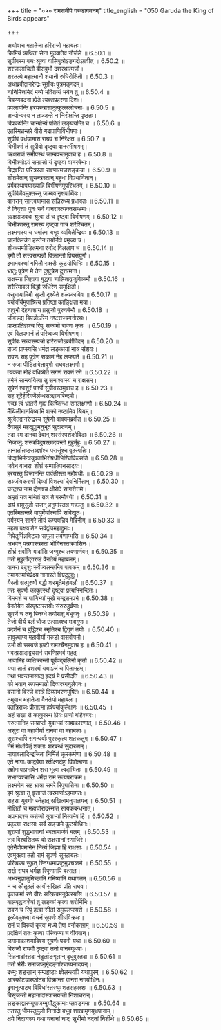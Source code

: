 +++
title = "०५० रामसमीपे गरुडागमनम्"
title_english = "050 Garuda the King of Birds appears"

+++

अथोवाच महातेजा हरिराजो महाबलः।  
किमियं व्यथिता सेना मूढवातेव नौर्जले ॥ 6.50.1 ॥   
सुग्रीवस्य वचः श्रुत्वा वालिपुत्रोऽङ्गदोऽब्रवीत् ॥ 6.50.2 ॥   
शरजालाचितौ वीरावुभौ दशरथात्मजौ।  
शरतल्पे महात्मानौ शयानौ रुधिरोक्षितौ ॥ 6.50.3 ॥   
अथाब्रवीद्वानरेन्द्रः सुग्रीवः पुत्रमङ्गदम्।  
नानिमित्तमिदं मन्ये भवितव्यं भयेन तु ॥ 6.50.4 ॥   
विषण्णवदना ह्येते त्यक्तप्रहरणा दिशः।  
प्रपलायन्ति हरयस्त्रासादुत्फुल्ललोचनाः ॥ 6.50.5 ॥   
अन्योन्यस्य न लज्जन्ते न निरीक्षन्ति पृष्ठतः।  
विप्रकर्षन्ति चान्योन्यं पतितं लङ्घयन्ति च ॥ 6.50.6 ॥   
एतस्मिन्नन्तरे वीरो गदापाणिर्विभीषणः।  
सुग्रीवं वर्धयामास राघवं च निरैक्षत ॥ 6.50.7 ॥   
विभीषणं तं सुग्रीवो दृष्ट्वा वानरभीषणम्।  
ऋक्षराजं समीपस्थं जाम्बवन्तमुवाच ह ॥ 6.50.8 ॥   
विभीषणोऽयं सम्प्रप्तो यं दृष्ट्वा वानरर्षभाः।  
विद्रवन्ति परित्रस्ता रावणात्मजशङ्कया ॥ 6.50.9 ॥   
शीघ्रमेतान् सुसन्त्रस्तान् बहुधा विप्रधावितान्।  
प्रर्यवस्थापयाख्याहि विभीषणमुपस्थितम् ॥ 6.50.10 ॥   
सुग्रीवेणैवमुक्तस्तु जाम्बवानृक्षपार्थिवः।  
वानरान् सान्त्वयामास सन्निरुध्य प्रधावतः ॥ 6.50.11 ॥   
ते निवृत्ताः पुनः सर्वे वानरास्त्यक्तसम्भ्रमाः।  
ऋक्षराजवचः श्रुत्वा तं च दृष्ट्वा विभीषणम् ॥ 6.50.12 ॥   
विभीषणस्तु रामस्य दृष्ट्वा गात्रं शरैश्चितम्।  
लक्ष्मणस्य च धर्मात्मा बभूव व्यथितेन्द्रियः ॥ 6.50.13 ॥   
जलक्लिन्नेन हस्तेन तयोर्नेत्रे प्रमृज्य च।  
शोकसम्पीडितमना रुरोद विललाप च ॥ 6.50.14 ॥   
इमौ तौ सत्त्वसम्पन्नौ विक्रान्तौ प्रियसंयुगौ।  
इमामवस्थां गमितौ राक्षसैः कूटयोधिभिः ॥ 6.50.15 ॥   
भ्रातुः पुत्रेण मे तेन दुष्पुत्रेण दुरात्मना।  
राक्षस्या जिह्मया बुद्ध्या चालितावृजुविक्रमौ ॥ 6.50.16 ॥   
शरैरिमावलं विद्धौ रुधिरेण समुक्षितौ।  
वसुधायामिमौ सुप्तौ दृश्येते शल्यकाविव ॥ 6.50.17 ॥   
ययोर्वीर्यमुपाश्रित्य प्रतिष्ठा काङ्क्षिता मया।  
तावुभौ देहनाशाय प्रसुप्तौ पुरुषर्षभौ ॥ 6.50.18 ॥   
जीवन्नद्य विपन्नोऽस्मि नष्टराज्यमनोरथः।  
प्राप्तप्रतिज्ञश्च रिपुः सकामो रावणः कृतः ॥ 6.50.19 ॥   
एवं विलपमानं तं परिष्वज्य विभीषणम्।  
सुग्रीवः सत्त्वसम्पन्नो हरिराजोऽब्रवीदिदम् ॥ 6.50.20 ॥   
राज्यं प्राप्स्यसि धर्मज्ञ लङ्कायां नात्र संशयः।  
रावणः सह पुत्रेण सकामं नेह लप्स्यते ॥ 6.50.21 ॥   
न रुजा पीडितावेतावुभौ राघवलक्ष्मणौ।  
त्यक्त्वा मोहं वधिष्येते सगणं रावणं रणे ॥ 6.50.22 ॥   
तमेनं सान्त्वयित्वा तु समाश्वास्य च राक्षसम्।  
सुषेणं श्वशुरं पार्श्वे सुग्रीवस्तमुवाच ह ॥ 6.50.23 ॥   
सह शूरैर्हरिगणैर्लब्धसञ्ज्ञावरिन्दमौ।  
गच्छ त्वं भ्रातरौ गृह्य किष्किन्धां रामलक्ष्मणौ ॥ 6.50.24 ॥   
मैथिलीमानयिष्यामि शक्रो नष्टामिव श्रियम्।  
श्रुत्वैतद्वानरेन्द्रस्य सुषेणो वाक्यमब्रवीत् ॥ 6.50.25 ॥   
दैवासुरं महद्युद्धमनुभूतं सुदारुणम्।  
तदा स्म दानवा देवान् शरसंस्पर्शकोविदाः ॥ 6.50.26 ॥   
निजघ्नुः शस्त्रविदुषश्छादयन्तो मुहुर्मुहुः ॥ 6.50.27 ॥   
तानार्तान्नष्टसञ्ज्ञांश्च परासूंश्च बृहस्पतिः।  
विद्याभिर्मन्त्रयुक्ताभिरोषधीभिश्चिकित्सति ॥ 6.50.28 ॥   
जवेन वानराः शीघ्रं सम्पातिपनसादयः।  
हरयस्तु विजानन्ति पार्वतीस्ता महौषधीः ॥ 6.50.29 ॥   
सञ्जीवकरणीं दिव्यां विशल्यां देवनिर्मिताम् ॥ 6.50.30 ॥   
चन्द्रश्च नाम द्रोणश्च क्षीरोदे सागरोत्तमे।  
अमृतं यत्र मथितं तत्र ते परमौषधी ॥ 6.50.31 ॥   
अयं वायुसुतो राजन् हनुमांस्तत्र गच्छतु ॥ 6.50.32 ॥   
एतस्मिन्नन्तरे वायुर्मेघांश्चापि सविद्युतः।  
पर्यस्यन् सागरे तोयं कम्पयन्निव मेदिनीम् ॥ 6.50.33 ॥   
महता पक्षवातेन सर्वद्वीपमहाद्रुमाः।  
निपेतुर्भिन्नविटपाः समूला लवणाम्भसि ॥ 6.50.34 ॥   
अभवन् पन्नगास्त्रस्ता भोगिनस्तत्रवासिनः।  
शीघ्रं सर्वाणि यादांसि जग्मुश्च लवणार्णवम् ॥ 6.50.35 ॥   
ततो मुहूर्ताद्गरुडं वैनतेयं महाबलम्।  
वानरा ददृशुः सर्वेज्वलन्तमिव पावकम् ॥ 6.50.36 ॥   
तमागतमभिप्रेक्ष्य नागास्ते विप्रदुद्रुवुः।  
यैस्तौ सत्पुरुषौ बद्धौ शरभूतैर्महाबलौ ॥ 6.50.37 ॥   
ततः सुपर्णः काकुत्स्थौ दृष्ट्वा प्रत्यभिनन्दितः।  
विममर्श च पाणिभ्यां मुखे चन्द्रसमप्रभे ॥ 6.50.38 ॥   
वैनतेयेन संस्पृष्टास्तयोः संरुरुहुर्व्रणाः।  
सुवर्णे च तनू स्निग्धे तयोराशु बभूवतुः ॥ 6.50.39 ॥   
तेजो वीर्यं बलं चौज उत्साहश्च महागुणः।  
प्रदर्शनं च बुद्धिश्च स्मृतिश्च द्विगुणं तयोः ॥ 6.50.40 ॥   
तावुत्थाप्य महावीर्यौ गरुडो वासवोपमौ।  
उभौ तौ सस्वजे हृष्टौ रामश्चैनमुवाच ह ॥ 6.50.41 ॥   
भवत्प्रसादाद्व्यसनं रावणिप्रभवं महत्।  
आवामिह व्यतिक्रान्तौ पूर्ववद्बलिनौ कृतौ ॥ 6.50.42 ॥   
यथा तातं दशरथं यथाऽजं च पितामहम्।  
तथा भवन्तमासाद्य हृदयं मे प्रसीदति ॥ 6.50.43 ॥   
को भवान् रूपसम्पन्नो दिव्यस्रगनुलेपनः।  
वसानो विरजे वस्त्रे दिव्याभरणभूषितः ॥ 6.50.44 ॥   
तमुवाच महातेजा वैनतेयो महाबलः।  
पतत्रिराजः प्रीतात्मा हर्षपर्याकुलेक्षणः ॥ 6.50.45 ॥   
अहं सखा ते काकुत्स्थ प्रियः प्राणो बहिश्चरः।  
गरुत्मानिह सम्प्राप्तो युवाभ्यां साह्यकारणात् ॥ 6.50.46 ॥   
असुरा वा महावीर्या दानवा वा महाबलाः।  
सुराश्चापि सगन्धर्वाः पुरस्कृत्य शतक्रतुम् ॥ 6.50.47 ॥   
नेमं मोक्षयितुं शक्ताः शरबन्धं सुदारुणम्।  
मायाबलादिन्द्रजिता निर्मितं क्रूरकर्मणा ॥ 6.50.48 ॥   
एते नागाः काद्रवेया स्तीक्ष्णदंष्ट्रा विषोल्बणाः।  
रक्षोमायाप्रभावेन शरा भूत्वा त्वदाश्रिताः ॥ 6.50.49 ॥   
सभाग्यश्चासि धर्मज्ञ राम सत्यपराक्रम।  
लक्ष्मणेन सह भ्रात्रा समरे रिपुघातिना ॥ 6.50.50 ॥   
इमं श्रुत्वा तु वृत्तान्तं त्वरमाणोऽहमागतः।  
सहसा युवयोः स्नेहात् सखित्वमनुपालयन् ॥ 6.50.51 ॥   
मोक्षितौ च महाघोरादस्मात् सायकबन्धनात्।  
अप्रमादश्च कर्तव्यो युवाभ्यां नित्यमेव हि ॥ 6.50.52 ॥   
प्रकृत्या राक्षसाः सर्वे सङ्ग्रामे कूटयोधिनः।  
शूराणां शुद्धभावानां भवतामार्जवं बलम् ॥ 6.50.53 ॥   
तन्न विश्वसितव्यं वो राक्षसानां रणाजिरे।  
एतेनैवोपमानेन नित्यं जिह्मा हि राक्षसाः ॥ 6.50.54 ॥   
एवमुक्त्वा ततो रामं सुपर्णः सुमहाबलः।  
परिष्वज्य सुहृत् स्निग्धमाप्रष्टुमुपचक्रमे ॥ 6.50.55 ॥   
सखे राघव धर्मज्ञ रिपूणामपि वत्सल।  
अभ्यनुज्ञातुमिच्छामि गमिष्यामि यथागतम् ॥ 6.50.56 ॥   
न च कौतूहलं कार्यं सखित्वं प्रति राघव।  
कृतकर्मा रणे वीरः सखित्वमनुवेत्स्यसि ॥ 6.50.57 ॥   
बालवृद्धावशेषां तु लङ्कां कृत्वा शरोर्मिभिः।  
रावणं च रिपुं हत्वा सीतां समुपलप्स्यसे ॥ 6.50.58 ॥   
इत्येवमुक्त्वा वचनं सुपर्णः शीघ्रविक्रमः।  
रामं च विरुजं कृत्वा मध्ये तेषां वनौकसाम् ॥ 6.50.59 ॥   
प्रदक्षिणं ततः कृत्वा परिष्वज्य च वीर्यवान्।  
जगामाकाशमाविश्य सुपर्णः पवनो यथा ॥ 6.50.60 ॥   
विरुजौ राघवौ दृष्ट्वा ततो वानरयूथपाः।  
सिंहनादांस्तदा नेदुर्लाङ्गूलान् दुधुवुस्तदा ॥ 6.50.61 ॥   
ततो भेरीः समाजघ्नुर्मृदङ्गांश्चाप्यनादयन्।  
दध्मुः शङ्खान् सम्प्रहृष्टाः क्ष्वेलन्त्यपि यथापुरम् ॥ 6.50.62 ॥   
आस्फोट्यास्फोट्य विक्रान्ता वानरा नगयोधिनः।  
द्रुमानुत्पाट्य विविधांस्तस्थुः शतसहस्रशः ॥ 6.50.63 ॥   
विसृजन्तो महानादांस्त्रासयन्तो निशाचरान्।  
लङ्काद्वारण्युपाजग्मुर्योद्धुकामाः प्लवङ्गमाः ॥ 6.50.64 ॥   
ततस्तु भीमस्तुमुलो निनादो बभूव शाखामृगयूथपानाम्।  
क्षये निदाघस्य यथा घनानां नादः सुभीमो नदतां निशीथे ॥ 6.50.65 ॥   
